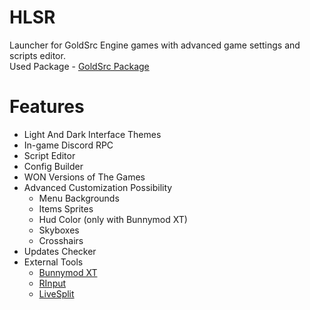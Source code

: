 # HLSR
Launcher for GoldSrc Engine games with advanced game settings and scripts editor.<br>
Used Package - [GoldSrc Package](https://forums.sourceruns.org/t/goldsrc-package-2-3/2634)
# Features
+ Light And Dark Interface Themes
+ In-game Discord RPC
+ Script Editor
+ Config Builder
+ WON Versions of The Games
+ Advanced Customization Possibility
	 - Menu Backgrounds
	 - Items Sprites
	 - Hud Color (only with Bunnymod XT)
	 - Skyboxes
	 - Crosshairs
+ Updates Checker
+ External Tools
	 - [Bunnymod XT](https://github.com/YaLTeR/BunnymodXT)
	 - [RInput](https://fearless-assassins.com/files/file/1656-rinput/)
	 - [LiveSplit](https://livesplit.org/)
